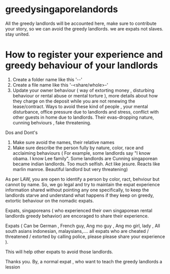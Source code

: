 # greedysingaporelandords
All the greedy landlords will be accounted here, make sure to contribute your story, so we can avoid the greedy landlords. we are expats not slaves. stay united.

# How to register your experience and greedy behaviour of your landlords
1. Create a folder name like this '<pincode>-<blk>-<unit-number>'
2. Create a file name like this '<rental>-<share/whole>-<dateMMDDYYYY>'
3. Update your owner behaviour ( way of extorting money , disturbing behaviour  or rental abuse or mental torture ), more details about how they charge on the deposit while you are not renewing the lease/contract. Ways to avoid these kind of people , your mental disturbance, office pressure due to landlords and stress, conflict with other guests in home due to landlords. Their evas-dropping nature, cunning behviours , fake threatening. 
  
Dos and Dont's
1. Make sure avoid the names, their relative names
2. Make sure describe the person fully by nature, color, race and acclaiming behaviours ( For example, some landlords say "I know obama. I know Lee family". Some landlords are Cunning singaporean became indian landlords. Too much selfish. Act like jesure. Reacts like marlin manroe. Beautiful landlord but very threatening)
  
As per LAW, you are open to identify a person by color, ract, behviour but cannot by name.
So, we go legal and try to maintain the expat experience information shared without pointing any one specifically, to keep the landlords starve and understand what happens if they keep on greedy, extortic behaviour on the nomadic expats.
  
  
Expats, singaporeans ( who experienced their own singaporean rental landlords greedy behavior) are encoraged to share their experience.
 
Expats ( Can be German , French guy, Ang mo guy , Ang mo girl, lady , All south asians indonesian, malaysians,.... all expats who are cheated / threatened / extorted by calling police, please please share your experience ).
  
This will help other expats to avoid those landlords.
  
  
Thanks you.
 By, a normal expat , who want to teach the greedy landlords a lession

